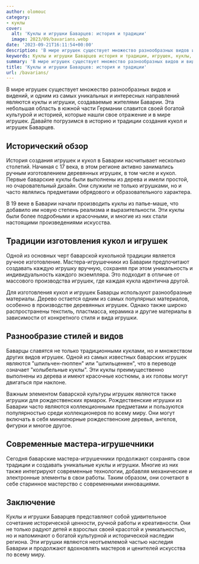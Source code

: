 ```yaml
---
author: olomouc
category:
- куклы
cover:
  alt: 'Куклы и игрушки Баварцев: история и традиции'
  image: 2023/09/bavarians.webp
date: '2023-09-21T16:11:54+00:00'
description: 'В мире игрушек существует множество разнообразных видов и видений, и одним из самых уникальных и интересных направлений являются куклы и игрушки,...'
keywords: Куклы и игрушки Баварцев история и традиции, игрушек, куклы, игрушки, баварии, являются, кукол, традиции, видов, самых, только, мастера, игрушечники, также, мире, одним
summary: 'В мире игрушек существует множество разнообразных видов и видений, и одним из самых уникальных и интересных направлений являются куклы и игрушки,...'
title: 'Куклы и игрушки Баварцев: история и традиции'
url: /bavarians/
---
```


В мире игрушек существует множество разнообразных видов и видений, и одним из самых уникальных и интересных направлений являются куклы и игрушки, создаваемые жителями Баварии. Эта небольшая область в южной части Германии славится своей богатой культурой и историей, которые нашли свое отражение и в мире игрушек. Давайте погрузимся в историю и традиции создания кукол и игрушек Баварцев.

## **Исторический обзор**

История создания игрушек и кукол в Баварии насчитывает несколько столетий. Начиная с 17 века, в этом регионе активно занимались ручным изготовлением деревянных игрушек, в том числе и кукол. Первые баварские куклы были выполнены из дерева и имели простой, но очаровательный дизайн. Они служили не только игрушками, но и часто являлись предметами обрядового и образовательного характера.

В 19 веке в Баварии начали производить куклы из папье-маше, что добавило им новую степень реализма и выразительности. Эти куклы были более подробными и красочными, и многие из них стали настоящими произведениями искусства.

## **Традиции изготовления кукол и игрушек**

Одной из основных черт баварской кукольной традиции является ручное изготовление. Мастера-игрушечники из Баварии предпочитают создавать каждую игрушку вручную, сохраняя при этом уникальность и индивидуальность каждого экземпляра. Это подходит в отличие от массового производства игрушек, где каждая кукла идентична другой.

Для изготовления кукол и игрушек Баварцы используют разнообразные материалы. Дерево остается одним из самых популярных материалов, особенно в производстве деревянных игрушек. Однако также широко распространены текстиль, пластмасса, керамика и другие материалы в зависимости от конкретного стиля и вида игрушки.

## **Разнообразие стилей и видов**

Баварцы славятся не только традиционными куклами, но и множеством других видов игрушек. Одной из самых известных баварских игрушек являются "шпильчен-пюппен" или "шпильценкен", что в переводе означает "колыбельные куклы". Эти куклы преимущественно выполнены из дерева и имеют красочные костюмы, а их головы могут двигаться при наклоне.

Важным элементом баварской культуры игрушек являются также игрушки для рождественских ярмарок. Рождественские игрушки из Баварии часто являются коллекционными предметами и пользуются популярностью среди коллекционеров по всему миру. Они могут включать в себя миниатюрные рождественские деревья, ангелов, фигурки и многое другое.

## **Современные мастера-игрушечники**

Сегодня баварские мастера-игрушечники продолжают сохранять свои традиции и создавать уникальные куклы и игрушки. Многие из них также интегрируют современные технологии, добавляя механические и электронные элементы в свои работы. Таким образом, они сочетают в себе старинное мастерство с современными инновациями.

## **Заключение**

Куклы и игрушки Баварцев представляют собой удивительное сочетание исторической ценности, ручной работы и креативности. Они не только радуют детей и взрослых своей красотой и уникальностью, но и напоминают о богатой культурной и исторической наследии региона. Эти игрушки являются неотъемлемой частью наследия Баварии и продолжают вдохновлять мастеров и ценителей искусства по всему миру.